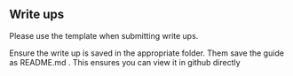 ## Write ups

Please use the template when submitting write ups.

Ensure the write up is saved in the appropriate folder.
Them save the guide as README.md . This ensures you can view it in github directly
